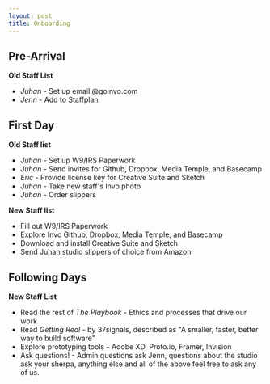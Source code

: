 ```yaml
---
layout: post
title: Onboarding
---
```


## Pre-Arrival
**Old Staff List**
* *Juhan* - Set up email @goinvo.com
* *Jenn* - Add to Staffplan 


## First Day
**Old Staff list**

+ *Juhan* - Set up W9/IRS Paperwork
+ *Juhan* - Send invites for Github, Dropbox, Media Temple, and Basecamp
+ *Eric* - Provide license key for Creative Suite and Sketch
+ *Juhan* - Take new staff's Invo photo
+ *Juhan* - Order slippers

**New Staff list**

* Fill out W9/IRS Paperwork
* Explore Invo Github, Dropbox, Media Temple, and Basecamp
* Download and install Creative Suite and Sketch
* Send Juhan studio slippers of choice from Amazon

## Following Days
**New Staff List**

* Read the rest of *The Playbook* - Ethics and processes that drive our work
* Read *Getting Real* - by 37signals, described as "A smaller, faster, better way to build software"
* Explore prototyping tools - Adobe XD, Proto.io, Framer, Invision
* Ask questions! - Admin questions ask Jenn, questions about the studio ask your sherpa, anything else and all of the above feel free to ask any of us.
